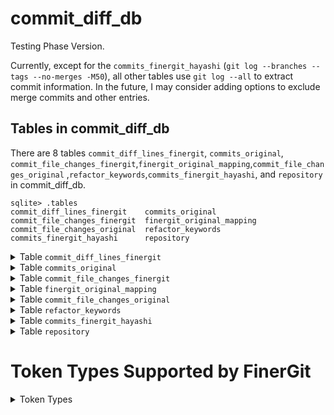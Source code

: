 # commit_diff_db
Testing Phase Version.

Currently, except for the `commits_finergit_hayashi` (`git log --branches --tags --no-merges -M50`), all other tables use `git log --all` to extract commit information. In the future, I may consider adding options to exclude merge commits and other entries.

## Tables in commit_diff_db

There are 8 tables `commit_diff_lines_finergit`, `commits_original`, `commit_file_changes_finergit`,`finergit_original_mapping`,`commit_file_changes_original` ,`refactor_keywords`,`commits_finergit_hayashi`, 
 and `repository` in commit_diff_db.
```shell-session
sqlite> .tables
commit_diff_lines_finergit    commits_original            
commit_file_changes_finergit  finergit_original_mapping   
commit_file_changes_original  refactor_keywords           
commits_finergit_hayashi      repository  
```


<details>
<summary>Table <code>commit_diff_lines_finergit</code></summary>

- The schema of table `commit_diff_lines_finergit` is as follows.
  - To set the primary key, an auto-increment ID was added.

| Field Name     | Data Type      | Nullable | Primary/Foreign Key | Description                                                   |
|----------------|----------------|----------|----------------------|--------------------------------------------------------------|
| id             | INTEGER        | No       | Primary Key          | Auto-increment                                               |
| commit_id      | VARCHAR(40)    | No       |                      | FinerGit commit ID                                           |
| repository_id  | INTEGER        | No       |                      | Repository ID                                                |
| file_name      | VARCHAR(255)   | No       |                      | `mjava` file name, without path information                  |
| file_path      | TEXT           | No       |                      | File path                                                    |
| commit_date    | TIMESTAMP      | No       |                      | UTC time, without timezone information                       |
| hunk_id        | INT            | No       |                      | Unique identifier for `hunk`, starting from 0                |
| hunk_header    | TEXT           | No       |                      | Header information of the `hunk`                             |
| line_id        | INT            | No       |                      | Unique identifier for the line, starting from 0              |
| change_type    | ENUM('+', '-') | No       |                      | Change type (`+` for addition, `-` for deletion)             |
| token_type     | VARCHAR(50)    | Yes      |                      | Token type: For comment lines, non-terminal lines have a null token type, while terminal lines are `JAVADOCCOMMENT` or `BLOCKCOMMENT` |
| token_value    | TEXT           | No       |                      | Token value                                                  |





- Displaying Data Stored in the Table
```shell-session
sqlite> .mode column
sqlite> .headers on
sqlite> select * from commit_diff_lines_finergit limit 10;
id  commit_id                                 repository_id  file_name                                                     file_path                                 commit_date          hunk_id  hunk_header                               line_id  change_type  token_type    token_value                                                 
--  ----------------------------------------  -------------  ------------------------------------------------------------  ----------------------------------------  -------------------  -------  ----------------------------------------  -------  -----------  ------------  ------------------------------------------------------------
1   e2349134a2bc55891a5220c52ff7f3a0bbe1a378  183            PublicationError#public_PublicationError(Throwable,String,Me  src/main/java/net/engio/mbassy/bus/error  2016-10-02 21:01:46  0        @@ -1,10 +1,10 @@                         3        -                          * @param message         The message to send.               
                                                             thod,Object,IMessagePublication).mjava                                                                                                                                                                                                                                          

2   e2349134a2bc55891a5220c52ff7f3a0bbe1a378  183            PublicationError#public_PublicationError(Throwable,String,Me  src/main/java/net/engio/mbassy/bus/error  2016-10-02 21:01:46  0        @@ -1,10 +1,10 @@                         4        +                          * @param errorMsg         The message to send.              
                                                             thod,Object,IMessagePublication).mjava                                                                                                                                                                                                                                          

3   e2349134a2bc55891a5220c52ff7f3a0bbe1a378  183            PublicationError#public_PublicationError(Throwable,String,Me  src/main/java/net/engio/mbassy/bus/error  2016-10-02 21:01:46  0        @@ -1,10 +1,10 @@                         7        -                          * @param publishedObject The published object which gave ris
                                                             thod,Object,IMessagePublication).mjava                                                                                                                                                                              e to the error.                                             

4   e2349134a2bc55891a5220c52ff7f3a0bbe1a378  183            PublicationError#public_PublicationError(Throwable,String,Me  src/main/java/net/engio/mbassy/bus/error  2016-10-02 21:01:46  0        @@ -1,10 +1,10 @@                         8        +                          * @param publication The publication that errored           
                                                             thod,Object,IMessagePublication).mjava                                                                                                                                                                                                                                          

5   e2349134a2bc55891a5220c52ff7f3a0bbe1a378  183            PublicationError#public_PublicationError(Throwable,String,Me  src/main/java/net/engio/mbassy/bus/error  2016-10-02 21:01:46  1        @@ -15,7 +15,7 @@ cause VARIABLENAME      3        -            VARIABLENAME  message                                                     
                                                             thod,Object,IMessagePublication).mjava                                                                                                                                                                                                                                          

6   e2349134a2bc55891a5220c52ff7f3a0bbe1a378  183            PublicationError#public_PublicationError(Throwable,String,Me  src/main/java/net/engio/mbassy/bus/error  2016-10-02 21:01:46  1        @@ -15,7 +15,7 @@ cause VARIABLENAME      4        +            VARIABLENAME  errorMsg                                                    
                                                             thod,Object,IMessagePublication).mjava                                                                                                                                                                                                                                          

7   e2349134a2bc55891a5220c52ff7f3a0bbe1a378  183            PublicationError#public_PublicationError(Throwable,String,Me  src/main/java/net/engio/mbassy/bus/error  2016-10-02 21:01:46  2        @@ -26,8 +26,8 @@ Object        TYPENAME  3        -            TYPENAME      Object                                                      
                                                             thod,Object,IMessagePublication).mjava                                                                                                                                                                                                                                          

8   e2349134a2bc55891a5220c52ff7f3a0bbe1a378  183            PublicationError#public_PublicationError(Throwable,String,Me  src/main/java/net/engio/mbassy/bus/error  2016-10-02 21:01:46  2        @@ -26,8 +26,8 @@ Object        TYPENAME  4        -            VARIABLENAME  publishedObject                                             
                                                             thod,Object,IMessagePublication).mjava                                                                                                                                                                                                                                          

9   e2349134a2bc55891a5220c52ff7f3a0bbe1a378  183            PublicationError#public_PublicationError(Throwable,String,Me  src/main/java/net/engio/mbassy/bus/error  2016-10-02 21:01:46  2        @@ -26,8 +26,8 @@ Object        TYPENAME  5        +            TYPENAME      IMessagePublication                                         
                                                             thod,Object,IMessagePublication).mjava                                                                                                                                                                                                                                          

10  e2349134a2bc55891a5220c52ff7f3a0bbe1a378  183            PublicationError#public_PublicationError(Throwable,String,Me  src/main/java/net/engio/mbassy/bus/error  2016-10-02 21:01:46  2        @@ -26,8 +26,8 @@ Object        TYPENAME  6        +            VARIABLENAME  publication                                                 
                                                             thod,Object,IMessagePublication).mjava                                                                                                                                                                                                                                          
                                                                  
```

</details>



<details>
<summary>Table <code>commits_original</code></summary>

- The schema of table `commits_original` is as follows.
  - **`is_code_file_modified`** can help filter out commits that do not contain code file (e.g..java) changes.


| Field Name              | Data Type      | Nullable | Primary/Foreign Key | Description                                                       |
|-------------------------|----------------|----------|----------------------|-------------------------------------------------------------------|
| commit_id               | VARCHAR(40)    | No       | Primary Key          | Original Commit ID                            |
| repository_id           | INTEGER        | Yes      |                      | Repository ID  |
| commit_message_subject  | TEXT           | Yes      |                      | Commit message subject                                           |
| is_file_modified        | TINYINT(1)     | No       |                      | With/Without File Modification                                  |
| is_code_file_modified   | TINYINT(1)     | No       |                      | With/Without Code File Modification                            |
| commit_date             | TIMESTAMP      | No       |                      | UTC time, without timezone information                              |



- Displaying Data Stored in the Table
```shell-session
sqlite> .mode column
sqlite> .headers on
sqlite> select * from commits_original limit 10;
commit_id                                 repository_id  commit_message_subject                                        is_file_modified  is_code_file_modified  commit_date        
----------------------------------------  -------------  ------------------------------------------------------------  ----------------  ---------------------  -------------------
04b9cd080446ac733ce1aba9ea12d6a4493c3aea  183            Merge pull request #165 from manish364824/master              0                 0                      2021-11-02 11:17:18

8217637f1bb8bf1a4ffbc975496f1ba6ae10260b  183            Merge pull request #164 from bennidi/dependabot/maven/junit-  0                 0                      2021-11-02 11:14:15
                                                         junit-4.13.1                                                                                                              

e341ece35b2f835e5a8240acbc6a441a494620e5  183            Merge pull request #163 from kolybelkin/master                0                 0                      2021-11-02 11:13:51

3e7d5fdb362f4bf9236c4b1f0483c90684b5e2f2  183            Add travis jobs on ppc64le                                    1                 0                      2020-11-16 10:19:55

499ae3a4a3beb4c20de6d856a3eadeb7aaa0119b  183            Bump junit from 4.12 to 4.13.1                                1                 0                      2020-10-13 06:50:00

521ce6e6d96c238b14eb2e0c83e5ffadba8c3785  183            Made it possible to extend MessagePublication class           1                 1                      2019-09-26 09:42:18

3da444255c2abf840c3cafda73081e9b3476098e  183            Added performance chart                                       1                 0                      2019-06-26 15:55:18

5974076faa647b8dd426bde5d26f7df68bb23b7a  183            Update README.md                                              1                 0                      2019-06-26 15:54:00

f173c6406544bed5cd86c407818591ac64648f83  183            Publishing javadoc for mbassador:1.3.3-SNAPSHOT               1                 0                      2018-03-09 14:27:40

60c153fb72868fc31e535852cf0c420022d26c2b  183            Added changelog and version bump                              1                 0                      2018-03-07 14:35:24
                                                                  
```
</details>

<details>
<summary>Table <code>commit_file_changes_finergit</code></summary>

- The schema of table `commit_file_changes_finergit` is as follows.
  - To set the primary key, an auto-increment ID was added.

| Field Name     | Data Type      | Nullable | Primary/Foreign Key | Description                                                               |
|----------------|----------------|----------|----------------------|---------------------------------------------------------------------------|
| id             | INTEGER        | No       | Primary Key          | Auto-increment                                                           |
| commit_id      | VARCHAR(40)    | No       |                      | Finergit Commit ID                                   |
| repository_id  | INTEGER        | No       |                      | Repository ID                                                           |
| file_status    | VARCHAR(10)    | No       |                      | File status: A (added), M (modified), D (deleted), Rxx (renamed), Cxx (copied), etc |
| source_dir     | VARCHAR(255)   | No       |                      | Path part of `source_file_path`, excluding the file name                |
| source_file    | VARCHAR(255)   | No       |                      | File name part of `source_file_path`.                                    |
| target_dir     | VARCHAR(255)   | No       |                      | Path part of `target_file_path`, excluding the file name (for R and C statuses) |
| target_file    | VARCHAR(255)   | No       |                      | File name part of `target_file_path`                                    |

- File Status

| File Status | source_dir                  | source_file        | target_dir                     | target_file           |
|-------------|-----------------------------|--------------------|--------------------------------|-----------------------|
| A           | Empty                       | Empty              | Directory part of the new file path | File name part of the new file |
| M           | Directory part of the original file path | File name part of the original file | Empty                | Empty                |
| D           | Directory part of the deleted file path | File name part of the deleted file | Empty                | Empty                |
| Rxx         | Directory part of the original file path | File name part of the original file | Directory part of the renamed file path | File name part of the renamed file |
| Cxx         | Directory part of the original file path | File name part of the original file | Directory part of the copied file path | File name part of the copied file |
| T           | Directory part of the file path | File name part of the file | Empty                | Empty                |
| U           | Directory part of the conflicting file path | File name part of the conflicting file | Empty                | Empty                |



- Displaying Data Stored in the Table
```shell-session
sqlite> .mode column
sqlite> .headers on
sqlite> select * from commit_file_changes_finergit limit 10;
id  commit_id                                 repository_id  file_status  source_dir                                   source_file                                                   target_dir                               target_file                                                 
--  ----------------------------------------  -------------  -----------  -------------------------------------------  ------------------------------------------------------------  ---------------------------------------  ------------------------------------------------------------
1   666d74dcadad0008601edc5f0a5cde2d7c688f85  183            M            src/main/java/net/engio/mbassy/listener      MetadataReader#public_MessageListener_getMessageListener(Cla                                                                                                       
                                                                                                                       ss).mjava                                                                                                                                                          

2   666d74dcadad0008601edc5f0a5cde2d7c688f85  183            A                                                                                                                       src/test/java/net/engio/mbassy           MetadataReaderTest#public_void_testInterfacedEnveloped().mja
                                                                                                                                                                                                                              va                                                          

3   db7f02c182f6383e05ac8411ff9a18d94ca8a7de  183            M            src/main/java/net/engio/mbassy/common        ReflectionUtils#public_void_getMethods(IPredicate[Method],Cl                                                                                                       
                                                                                                                       ass[#],ArrayList[Method]).mjava                                                                                                                                    

4   db7f02c182f6383e05ac8411ff9a18d94ca8a7de  183            A                                                                                                                       src/test/java/net/engio/mbassy           MetadataReaderTest#public_void_testInterfaced().mjava       

5   8ec06418727afb9cae3ec2180ba5e0875922199a  183            M            src/main/java/net/engio/mbassy/listener      MetadataReader#private_Filter[]_collectFilters(Method,Handle                                                                                                       
                                                                                                                       r).mjava                                                                                                                                                           

6   6fb4a6fc6532c146e9294e0be34555733fdf9da6  183            A                                                                                                                       src/main/java/net/engio/mbassy/listener  MetadataReader#private_Filter[]_collectFilters(Method,Handle
                                                                                                                                                                                                                              r).mjava                                                    

7   6fb4a6fc6532c146e9294e0be34555733fdf9da6  183            R087         src/main/java/net/engio/mbassy/listener      MetadataReader#private_IMessageFilter[]_getFilter(Handler).m  src/main/java/net/engio/mbassy/listener  MetadataReader#private_IMessageFilter[]_getFilter(Method,Han
                                                                                                                       java                                                                                                   dler).mjava                                                 

8   6fb4a6fc6532c146e9294e0be34555733fdf9da6  183            M            src/main/java/net/engio/mbassy/listener      MetadataReader#public_MessageListener_getMessageListener(Cla                                                                                                       
                                                                                                                       ss).mjava                                                                                                                                                          

9   e0f691b68e519b8d9ded82c7235db41bf3724d4a  183            M            src/main/java/net/engio/mbassy/subscription  SubscriptionFactory#protected_IHandlerInvocation_buildInvoca                                                                                                       
                                                                                                                       tionForHandler(SubscriptionContext).mjava                                                                                                                          

10  e0f691b68e519b8d9ded82c7235db41bf3724d4a  183            M            src/main/java/net/engio/mbassy/subscription  SubscriptionFactory#protected_IMessageDispatcher_buildDispat                                                                                                                                                                                                                                                                                                                                                                    
```
</details>

<details>
<summary>Table <code>finergit_original_mapping</code></summary>

- The schema of table `finergit_original_mapping` is as follows.
  
| Field Name         | Data Type      | Nullable | Primary/Foreign Key | Description                |
|--------------------|----------------|----------|----------------------|----------------------------|
| commit_id          | VARCHAR(40)    | No       | Primary Key          | FinerGit commit ID         |
| original_commit_id | VARCHAR(7)     | No       |                      | Original Commit ID         |
| repository_id      | INTEGER        | No       |                      | Repository ID              |
| commit_date        | TIMESTAMP      | Yes      |                      | UTC time, without timezone information  |





- Displaying Data Stored in the Table
```shell-session
sqlite> .mode column
sqlite> .headers on
sqlite> select * from finergit_original_mapping limit 10;
commit_id                                 original_commit_id  repository_id  commit_date        
----------------------------------------  ------------------  -------------  -------------------
05cd010a149fa2e6eb3b40ab42fe4171b25a38de  04b9cd0             183            2021-11-02 11:17:18
4f20bf9c0b05ccebad75d3181ea2c551e2fe640f  8217637             183            2021-11-02 11:14:15
41eea3f033261ef35883fde9c7977047244adcdd  e341ece             183            2021-11-02 11:13:51
81971289a95d7ed5bc4c1a0b06cfa48c4ee4866c  3e7d5fd             183            2020-11-16 10:19:55
5d33b87f2a15a0af0aee0e3e674b9f8dcdb62781  499ae3a             183            2020-10-13 06:50:00
ef9cf0235cb0b719cc2628f122285ece276c7c38  521ce6e             183            2019-09-26 09:42:18
60bd571785505bdf70ad6a39b6dbf1f2ba3998ed  3da4442             183            2019-06-26 15:55:18
84f0c280e70fc4a5b23cee521861fd47604e710c  5974076             183            2019-06-26 15:54:00
73906f9c119316ce040445c4e020fc87ffdc8fdf  60c153f             183            2018-03-07 14:35:24
483c3ea1facbed2d3ea4bfd2ae3301e41693fca6  1e98ff4             183            2018-03-07 14:12:10                                                                                                                                                                                                                                                             
```
</details>

<details>
<summary>Table <code>commit_file_changes_original</code></summary>

- The schema of table `commit_file_changes_original` is as follows.
  - To set the primary key, an auto-increment ID was added.

| Field Name     | Data Type      | Nullable | Primary/Foreign Key | Description                                                               |
|----------------|----------------|----------|----------------------|---------------------------------------------------------------------------|
| id             | INTEGER        | No       | Primary Key          | Auto-increment                                                           |
| commit_id      | VARCHAR(40)    | No       |                      | Original Commit ID                                   |
| repository_id  | INTEGER        | No       |                      | Repository ID                                                           |
| file_status    | VARCHAR(10)    | No       |                      | File status: A (added), M (modified), D (deleted), Rxx (renamed), Cxx (copied), etc |
| source_dir     | VARCHAR(255)   | No       |                      | Path part of `source_file_path`, excluding the file name                |
| source_file    | VARCHAR(255)   | No       |                      | File name part of `source_file_path`.                                    |
| target_dir     | VARCHAR(255)   | No       |                      | Path part of `target_file_path`, excluding the file name (for R and C statuses) |
| target_file    | VARCHAR(255)   | No       |                      | File name part of `target_file_path`                                    |

- File Status

| File Status | source_dir                  | source_file        | target_dir                     | target_file           |
|-------------|-----------------------------|--------------------|--------------------------------|-----------------------|
| A           | Empty                       | Empty              | Directory part of the new file path | File name part of the new file |
| M           | Directory part of the original file path | File name part of the original file | Empty                | Empty                |
| D           | Directory part of the deleted file path | File name part of the deleted file | Empty                | Empty                |
| Rxx         | Directory part of the original file path | File name part of the original file | Directory part of the renamed file path | File name part of the renamed file |
| Cxx         | Directory part of the original file path | File name part of the original file | Directory part of the copied file path | File name part of the copied file |
| T           | Directory part of the file path | File name part of the file | Empty                | Empty                |
| U           | Directory part of the conflicting file path | File name part of the conflicting file | Empty                | Empty                |




- Displaying Data Stored in the Table
```shell-session
sqlite> .mode column
sqlite> .headers on
sqlite> select * from commit_file_changes_original limit 10;
id  commit_id                                 repository_id  file_status  source_dir                                source_file              target_dir                                target_file        
--  ----------------------------------------  -------------  -----------  ----------------------------------------  -----------------------  ----------------------------------------  -------------------
1   521ce6e6d96c238b14eb2e0c83e5ffadba8c3785  183            M            src/main/java/net/engio/mbassy/bus/       MessagePublication.java                                                               
2   6af52178c3b2ad5d1a08e27f6896c3afad3db824  183            M            src/main/java/net/engio/mbassy/listener/  MessageHandler.java                                                                   
3   6af52178c3b2ad5d1a08e27f6896c3afad3db824  183            M            src/main/java/net/engio/mbassy/listener/  MetadataReader.java                                                                   
4   6af52178c3b2ad5d1a08e27f6896c3afad3db824  183            M            src/test/java/net/engio/mbassy/           MetadataReaderTest.java                                                               
5   c6565f3cfd5a6b3b807e4198690ae4daf9a10a0c  183            M            src/main/java/net/engio/mbassy/common/    ReflectionUtils.java                                                                  
6   c6565f3cfd5a6b3b807e4198690ae4daf9a10a0c  183            M            src/test/java/net/engio/mbassy/           MetadataReaderTest.java                                                               
7   3e7232147c5a7bfcadd36f13c9c3f9822c3bb552  183            R059         src/main/java/net/engio/mbassy/listener/  RepeatedFilters.java     src/main/java/net/engio/mbassy/listener/  IncludeFilters.java
8   3e7232147c5a7bfcadd36f13c9c3f9822c3bb552  183            M            src/main/java/net/engio/mbassy/listener/  MetadataReader.java                                                                   
9   3e7232147c5a7bfcadd36f13c9c3f9822c3bb552  183            M            src/test/java/net/engio/mbassy/           FilterTest.java                                                                       
10  3023b26ee0d84a0617c34a0361b00c4d63dcf1e0  183            M            src/test/java/net/engio/mbassy/           FilterTest.java                                                                                                                                                                                                                                                               
```
</details>

<details>
<summary>Table <code>refactor_keywords</code></summary>

- The schema of table `refactor_keywords` is as follows.

| Field Name      | Data Type      | Nullable | Primary/Foreign Key | Description                                  |
|------------------|----------------|----------|----------------------|----------------------------------------------|
| id               | INTEGER        | No       | Auto-increment Primary Key | Keyword group ID                           |
| base_keyword     | VARCHAR(50)    | No       |                      | Base keyword (e.g., extend)                |
| variant_keyword  | VARCHAR(50)    | No       |                      | Variant keyword (e.g., extend, extended)   |




- Displaying Data Stored in the Table
```shell-session
                                                                                                                                                                                                                                                             
```
</details>

<details>
<summary>Table <code>commits_finergit_hayashi</code></summary>

- The schema of table `commits_finergit_hayashi` is as follows.
  - To set the primary key, an auto-increment ID was added.

| Field Name             | Data Type      | Nullable | Primary/Foreign Key | Description                              |
|-------------------------|----------------|----------|----------------------|------------------------------------------|
| id                      | INTEGER        | No       | Primary Key          | Auto-increment                          |
| commit_id               | VARCHAR(40)    | No       |                      | FinerGit commit ID                      |
| repository_id           | INTEGER        | No       |                      | Repository ID                           |
| file_similarity_score   | INT            | No       |                      | Rxx                                  |
| change_type             | VARCHAR(30)    | No       |                      | Rename Method, Change Parameter, Rename Method+, Move Method, Move Method+, Move and Rename Method, Move and Rename Method+ |
| change_type_info        | TEXT           | No       |                      |                                          |
| old_file_path           | VARCHAR(255)   | No       |                      |                                          |
| new_file_path           | VARCHAR(255)   | No       |                      |                                          |





Displaying Data Stored in the Table
```shell-session
sqlite> .mode column
sqlite> .headers on
sqlite> select * from commits_finergit_hayashi limit 10;
id  commit_id  repository_id  file_similarity_score  change_type       change_type_info                                              old_file_path                                                 new_file_path                                               
--  ---------  -------------  ---------------------  ----------------  ------------------------------------------------------------  ------------------------------------------------------------  ------------------------------------------------------------
1   6fb4a6f    183            87                     Change Parameter  'private_IMessageFilter[]_getFilter(Handler)' to 'private_IM  src/main/java/net/engio/mbassy/listener/MetadataReader#priva  src/main/java/net/engio/mbassy/listener/MetadataReader#priva
                                                                       essageFilter[]_getFilter(Method,Handler)' at 'src/main/java/  te_IMessageFilter[]_getFilter(Handler).mjava                  te_IMessageFilter[]_getFilter(Method,Handler).mjava         
                                                                       net/engio/mbassy/listener/MetadataReader'                                                                                                                                               

2   e234913    183            98                     Rename Method     'protected_IMessagePublication_createMessagePublication' to   src/main/java/net/engio/mbassy/bus/AbstractPubSubSupport#pro  src/main/java/net/engio/mbassy/bus/AbstractPubSubSupport#pro
                                                                       'protected_MessagePublication_createMessagePublication' at '  tected_IMessagePublication_createMessagePublication(T).mjava  tected_MessagePublication_createMessagePublication(T).mjava 
                                                                       src/main/java/net/engio/mbassy/bus/AbstractPubSubSupport'                                                                                                                               

3   e234913    183            97                     Change Parameter  'protected_IMessagePublication_addAsynchronousPublication(IM  src/main/java/net/engio/mbassy/bus/AbstractSyncAsyncMessageB  src/main/java/net/engio/mbassy/bus/AbstractSyncAsyncMessageB
                                                                       essagePublication)' to 'protected_IMessagePublication_addAsy  us#protected_IMessagePublication_addAsynchronousPublication(  us#protected_IMessagePublication_addAsynchronousPublication(
                                                                       nchronousPublication(MessagePublication)' at 'src/main/java/  IMessagePublication).mjava                                    MessagePublication).mjava                                   
                                                                       net/engio/mbassy/bus/AbstractSyncAsyncMessageBus'                                                                                                                                       

4   e234913    183            98                     Change Parameter  'protected_IMessagePublication_addAsynchronousPublication(IM  src/main/java/net/engio/mbassy/bus/AbstractSyncAsyncMessageB  src/main/java/net/engio/mbassy/bus/AbstractSyncAsyncMessageB
                                                                       essagePublication,long,TimeUnit)' to 'protected_IMessagePubl  us#protected_IMessagePublication_addAsynchronousPublication(  us#protected_IMessagePublication_addAsynchronousPublication(
                                                                       ication_addAsynchronousPublication(MessagePublication,long,T  IMessagePublication,long,TimeUnit).mjava                      MessagePublication,long,TimeUnit).mjava                     
                                                                       imeUnit)' at 'src/main/java/net/engio/mbassy/bus/AbstractSyn                                                                                                                            
                                                                       cAsyncMessageBus'                                                                                                                                                                       

5   e234913    183            87                     Rename Method     'public_void_publish' to 'public_IMessagePublication_publish  src/main/java/net/engio/mbassy/bus/MBassador#public_void_pub  src/main/java/net/engio/mbassy/bus/MBassador#public_IMessage
                                                                       ' at 'src/main/java/net/engio/mbassy/bus/MBassador'           lish(T).mjava                                                 Publication_publish(T).mjava                                

6   e234913    183            86                     Rename Method     'public_void_publish' to 'public_IMessagePublication_publish  src/main/java/net/engio/mbassy/bus/SyncMessageBus#public_voi  src/main/java/net/engio/mbassy/bus/SyncMessageBus#public_IMe
                                                                       ' at 'src/main/java/net/engio/mbassy/bus/SyncMessageBus'      d_publish(T).mjava                                            ssagePublication_publish(T).mjava                           

7   e234913    183            94                     Rename Method     'void_publish' to 'IMessagePublication_publish' at 'src/main  src/main/java/net/engio/mbassy/bus/common/PubSubSupport#void  src/main/java/net/engio/mbassy/bus/common/PubSubSupport#IMes
                                                                       /java/net/engio/mbassy/bus/common/PubSubSupport'              _publish(T).mjava                                             sagePublication_publish(T).mjava                            

8   e234913    183            69                     Change Parameter  'public_PublicationError(Throwable,String,Method,Object,Obje  src/main/java/net/engio/mbassy/bus/error/PublicationError#pu  src/main/java/net/engio/mbassy/bus/error/PublicationError#pu
                                                                       ct)' to 'public_PublicationError(Throwable,String,Method,Obj  blic_PublicationError(Throwable,String,Method,Object,Object)  blic_PublicationError(Throwable,String,Method,Object,IMessag
                                                                       ect,IMessagePublication)' at 'src/main/java/net/engio/mbassy  .mjava                                                        ePublication).mjava                                         
                                                                       /bus/error/PublicationError'                                                                                                                                                            

9   e234913    183            86                     Change Parameter  'public_void_invoke(Object,Object)' to 'public_void_invoke(O  src/main/java/net/engio/mbassy/dispatch/AsynchronousHandlerI  src/main/java/net/engio/mbassy/dispatch/AsynchronousHandlerI
                                                                       bject,Object,MessagePublication)' at 'src/main/java/net/engi  nvocation#public_void_invoke(Object,Object).mjava             nvocation#public_void_invoke(Object,Object,MessagePublicatio
                                                                       o/mbassy/dispatch/AsynchronousHandlerInvocation'                                                                            n).mjava                                                    

10  e234913    183            96                     Change Parameter  'public_void_dispatch(IMessagePublication,Object,Iterable)'   src/main/java/net/engio/mbassy/dispatch/EnvelopedMessageDisp  src/main/java/net/engio/mbassy/dispatch/EnvelopedMessageDisp
                                                                       to 'public_void_dispatch(MessagePublication,Object,Iterable)  atcher#public_void_dispatch(IMessagePublication,Object,Itera  atcher#public_void_dispatch(MessagePublication,Object,Iterab
                                                                       ' at 'src/main/java/net/engio/mbassy/dispatch/EnvelopedMessa  ble).mjava                                                    le).mjava                                                   
                                                                       geDispatcher'                                                                                                                                                                           
                                                                                                                                                                                                                                                             
```
</details>

<details>
<summary>Table <code>repository</code></summary>

- The schema of table `repository` is as follows.

| Field Name       | Data Type      | Nullable | Primary/Foreign Key | Description                                                   |
|-------------------|----------------|----------|----------------------|---------------------------------------------------------------|
| id                | INTEGER        | No       | Primary Key          | Unique identifier for the repository, auto-increment primary key |
| repository_url    | TEXT           | No       |                      | Repository URL (e.g., GitHub, GitLab, etc.)                 |
| repository_name   | VARCHAR(255)   | Yes      |                      | Name of the repository, used to identify or describe it      |
| language          | VARCHAR(50)    | No       |                      | Primary programming language of the repository (e.g., Java, Python) |




- Displaying Data Stored in the Table
```shell-session
sqlite> .mode column
sqlite> .headers on
sqlite> select * from repository limit 10;
id  repository_url                                              repository_name          language
--  ----------------------------------------------------------  -----------------------  --------
1   https://github.com/CyanogenMod/android_frameworks_base.git  android_frameworks_base  Java    
2   https://github.com/dropwizard/metrics.git                   metrics                  Java    
3   https://github.com/processing/processing.git                processing               Java    
4   https://github.com/apache/hive.git                          hive                     Java    
5   https://github.com/puniverse/quasar.git                     quasar                   Java    
6   https://github.com/JoanZapata/android-iconify.git           android-iconify          Java    
7   https://github.com/redsolution/xabber-android.git           xabber-android           Java    
8   https://github.com/ReactiveX/RxJava.git                     RxJava                   Java    
9   https://github.com/google/truth.git                         truth                    Java    
10  https://github.com/brianfrankcooper/YCSB.git                YCSB                     Java                                                                                                                                                                                                                                                              
```
</details>


# Token Types Supported by FinerGit
<details>
<summary>Token Types</summary>
	
	ABSTRACT
	AND
	AND2
	ANDAND
	ANDEQUAL
	ANNOTATION
	ANNOTATIONCOMMA
	ANNOTATIONTYPEMEMBERDECLARATIONSEMICOLON
	ARRAYINITIALIZERCOMMA
	AS
	ASM
	ASSERT
	ASSERTSTATEMENTSEMICOLON
	ASSIGN
	AUTO
	BACKQUOTELITERAL
	BACKSLASH
	BLOCKCOMMENT
	BOOLEAN
	BOOLEANLITERAL
	BREAK
	BREAKSTATEMENTSEMICOLON
	BYTE
	BooleanLiteralFactory
	CASE
	CATCH
	CHAR
	CHARLITERAL
	CLASS
	CLASSINSTANCECREATIONCOMMA
	CLASSNAME
	COLON
	COMMA
	COMMENT
	CONST
	CONSTRUCTORINVOCATIONCOMMA
	CONSTRUCTORINVOCATIONSEMICOLON
	CONTINUE
	CONTINUESTATEMENTSEMICOLON
	DECLAREDMETHODNAME
	DECREMENT
	DEF
	DEFAULT
	DEL
	DIMENSIONCOMMA
	DIVIDE
	DIVIDEDIVIDEEQUAL
	DIVIDEEQUAL
	DO
	DOSTATEMENTSEMICOLON
	DOT
	DOUBLE
	ELIF
	ELSE
	EMPTYSTATEMENTSEMICOLON
	ENDASM
	ENTRY
	ENUM
	ENUMCOMMA
	EQUAL
	EXCEPT
	EXCLUSIVEOR
	EXCLUSIVEOREQUAL
	EXPRESSIONSTATEMENTSEMICOLON
	EXTENDS
	EXTERN
	FALSE
	FALSE2
	FIELDDECLARATIONCOMMA
	FIELDDECLARATIONSEMICOLON
	FIELDNAME
	FINAL
	FINALLY
	FLOAT
	FOR
	FORCONDITIONSEMICOLON
	FORINITIALIZERCOMMA
	FORINITIALIZERSEMICOLON
	FORUPDATERCOMMA
	FROM
	FinerJavaClassToken
	FinerJavaFieldToken
	FinerJavaMethodToken
	FinerJavaRecordToken
	GLOBAL
	GOTO
	GREAT
	GREATEQUAL
	IDENTIFIER
	IF
	IMPLEMENTS
	IMPORT
	IMPORTNAME
	IN
	INCREMENT
	INSTANCEOF
	INT
	INTERFACE
	INVOKEDMETHODNAME
	IS
	JAVADOCCOMMENT
	JavaToken
	LABELNAME
	LAMBDA
	LAMBDAEXPRESSIONCOMMA
	LEFTANNOTATIONBRACKET
	LEFTANNOTATIONPAREN
	LEFTANONYMOUSCLASSBRACKET
	LEFTARRAYINITIALIZERBRACKET
	LEFTBRACKET
	LEFTCASTPAREN
	LEFTCATCHCLAUSEBRACKET
	LEFTCATCHCLAUSEPAREN
	LEFTCLASSBRACKET
	LEFTCLASSINSTANCECREATIONPAREN
	LEFTCONSTRUCTORINVOCATIONPAREN
	LEFTDOBRACKET
	LEFTDOPAREN
	LEFTENHANCEDFORBRACKET
	LEFTENHANCEDFORPAREN
	LEFTENUMBRACKET
	LEFTENUMPAREN
	LEFTFORBRACKET
	LEFTFORPAREN
	LEFTIFBRACKET
	LEFTIFPAREN
	LEFTINITIALIZERBRACKET
	LEFTLAMBDABRACKET
	LEFTLAMBDAEXPRESSIONBRACKET
	LEFTLAMBDAEXPRESSIONPAREN
	LEFTMETHODBRACKET
	LEFTMETHODINVOCATIONPAREN
	LEFTMETHODPAREN
	LEFTPAREN
	LEFTPARENTHESIZEDEXPRESSIONPAREN
	LEFTRECORDBRACKET
	LEFTRECORDPAREN
	LEFTRECORDPATTERNPAREN
	LEFTSHIFT
	LEFTSHIFTEQUAL
	LEFTSIMPLEBLOCKBRACKET
	LEFTSQUAREBRACKET
	LEFTSUPERCONSTRUCTORINVOCATIONPAREN
	LEFTSWITCHBRACKET
	LEFTSWITCHPAREN
	LEFTSYNCHRONIZEDBRACKET
	LEFTSYNCHRONIZEDPAREN
	LEFTTRYBRACKET
	LEFTTRYPAREN
	LEFTWHILEBRACKET
	LEFTWHILEPAREN
	LESS
	LESSEQUAL
	LINECOMMENT
	LINEEND
	LINEINTERRUPTION
	LONG
	LineToken
	LineType
	METHODDECLARAIONPARAMETERCOMMA
	METHODDECLARATIONSEMICOLON
	METHODDECLARATIONTHROWSCOMMA
	METHODINVOCATIONCOMMA
	METHODREFERENCE
	MINUS
	MINUSEQUAL
	MOD
	MODEQUAL
	ModifierFactory
	NATIVE
	NEW
	NONE
	NONLOCAL
	NOT
	NOT2
	NOTEQUAL
	NOTEQUAL2
	NULL
	NULL2
	NUMBERLITERAL
	OR
	OR2
	OREQUAL
	OROR
	OperatorFactory
	PACKAGE
	PACKAGENAME
	PARAMETERIZEDTYPECOMMA
	PARAMETERNAME
	PASS
	PLUS
	PLUSEQUAL
	PRIVATE
	PROTECTED
	PUBLIC
	PrimitiveTypeFactory
	QUESTION
	RAISE
	RECORD
	RECORDCOMPONENTCOMMA
	RECORDNAME
	REGISTER
	RETURN
	RETURNSTATEMENTSEMICOLON
	RIGHTANNOTATIONBRACKET
	RIGHTANNOTATIONPAREN
	RIGHTANONYMOUSCLASSBRACKET
	RIGHTARRAYINITIALIZERBRACKET
	RIGHTARROW
	RIGHTBRACKET
	RIGHTCASTPAREN
	RIGHTCATCHCLAUSEBRACKET
	RIGHTCATCHCLAUSEPAREN
	RIGHTCLASSBRACKET
	RIGHTCLASSINSTANCECREATIONPAREN
	RIGHTCONSTRUCTORINVOCATIONPAREN
	RIGHTDOBRACKET
	RIGHTDOPAREN
	RIGHTENHANCEDFORBRACKET
	RIGHTENHANCEDFORPAREN
	RIGHTENUMBRACKET
	RIGHTENUMPAREN
	RIGHTFORBRACKET
	RIGHTFORPAREN
	RIGHTIFBRACKET
	RIGHTIFPAREN
	RIGHTINITIALIZERBRACKET
	RIGHTLAMBDABRACKET
	RIGHTLAMBDAEXPRESSIONBRACKET
	RIGHTLAMBDAEXPRESSIONPAREN
	RIGHTMETHODBRACKET
	RIGHTMETHODINVOCATIONPAREN
	RIGHTMETHODPAREN
	RIGHTPAREN
	RIGHTPARENTHESIZEDEXPRESSIONPAREN
	RIGHTRECORDBRACKET
	RIGHTRECORDPAREN
	RIGHTRECORDPATTERNPAREN
	RIGHTSHIFT
	RIGHTSHIFT2
	RIGHTSHIFTEQUAL
	RIGHTSHIFTEQUAL2
	RIGHTSIMPLEBLOCKBRACKET
	RIGHTSQUAREBRACKET
	RIGHTSUPERCONSTRUCTORINVOCATIONPAREN
	RIGHTSWITCHBRACKET
	RIGHTSWITCHPAREN
	RIGHTSYNCHRONIZEDBRACKET
	RIGHTSYNCHRONIZEDPAREN
	RIGHTTRYBRACKET
	RIGHTTRYPAREN
	RIGHTWHILEBRACKET
	RIGHTWHILEPAREN
	SEMICOLON
	SHARP
	SHORT
	SIGNED
	SIZEOF
	STAR
	STAREQUAL
	STARSTAREQUAL
	STATEMENT
	STATIC
	STRICTFP
	STRINGLITERAL
	STRUCT
	SUPER
	SUPERCONSTRUCTORINVOCATIONCOMMA
	SUPERCONSTRUCTORINVOCATIONSEMICOLON
	SWITCH
	SWITCHCASEARROW
	SWITCHCASECOMMA
	SYNCHRONIZED
	TAB
	THIS
	THROW
	THROWS
	THROWSTATEMENTSEMICOLON
	TILDA
	TRANSIENT
	TRUE
	TRUE2
	TRY
	TRYRESOURCESEMICOLON
	TYPEDECLARATIONCOMMA
	TYPEDEF
	TYPENAME
	TYPEPARAMETERNAME
	UNION
	UNSIGNED
	VARIABLEDECLARATIONCOMMA
	VARIABLEDECLARATIONSTATEMENTSEMICOLON
	VARIABLENAME
	VOID
	VOLATILE
	VariableArity
	WHEN
	WHILE
	WHITESPACE
	WITH
	YIELD
	YIELDSTATEMENTSEMICOLON
</details>
